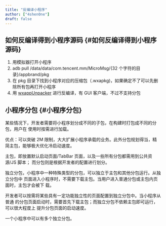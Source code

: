 ```yaml
---
title: "反编译小程序"
author: ["4shen0ne"]
draft: false
---
```


## 如何反编译得到小程序源码 {#如何反编译得到小程序源码}

1.  用模拟器打开小程序
2.  adb pull /data/data/com.tencent.mm/MicroMsg/{32 个字符的目录}/appbrand/pkg
3.  在 pkg 目录下找到小程序对应的压缩包（.wxapkg)，如果确定不了可以先删除所有包再打开小程序
4.  用 [wxappUnpacker](https://github.com/xuedingmiaojun/wxappUnpacker) 进行反编译，有 GUI 客户端，不过不支持分包


## 小程序分包 {#小程序分包}

某些情况下，开发者需要将小程序划分成不同的子包，在构建时打包成不同的分包，用户在
使用时按需进行加载。

优点：可以突破 2M 限制，大大扩展小程序承载的业务。此外分包规划得当，精
简主包，能够极大优化冷启动速度。

主包，即放置默认启动页面/TabBar 页面，以及一些所有分包都需用到公共资源/JS 脚本；
而分包则是根据开发者的配置进行划分。

独立分包，小程序中一种特殊类型的分包，可以独立于主包和其他分包运行。从独立分包中
页面进入小程序时，不需要下载主包。当用户进入普通分包或主包内页面时，主包才会被下
载。

开发者可以按需将某些具有一定功能独立性的页面配置到独立分包中。当小程序从普通
的分包页面启动时，需要首先下载主包；而独立分包不依赖主包即可运行，可以很大程度上
提升分包页面的启动速度。

一个小程序中可以有多个独立分包。
